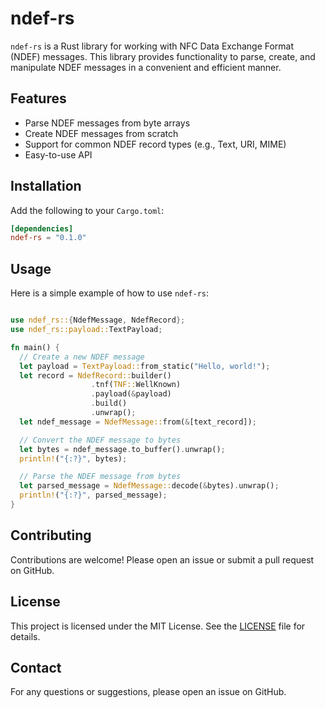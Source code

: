 # ndef-rs

`ndef-rs` is a Rust library for working with NFC Data Exchange Format (NDEF) messages. This library provides functionality to parse, create, and manipulate NDEF messages in a convenient and efficient manner.

## Features

- Parse NDEF messages from byte arrays
- Create NDEF messages from scratch
- Support for common NDEF record types (e.g., Text, URI, MIME)
- Easy-to-use API

## Installation

Add the following to your `Cargo.toml`:

```toml
[dependencies]
ndef-rs = "0.1.0"
```

## Usage

Here is a simple example of how to use `ndef-rs`:

```rust

use ndef_rs::{NdefMessage, NdefRecord};
use ndef_rs::payload::TextPayload;

fn main() {
  // Create a new NDEF message
  let payload = TextPayload::from_static("Hello, world!");
  let record = NdefRecord::builder()
                  .tnf(TNF::WellKnown)
                  .payload(&payload)
                  .build()
                  .unwrap();
  let ndef_message = NdefMessage::from(&[text_record]);

  // Convert the NDEF message to bytes
  let bytes = ndef_message.to_buffer().unwrap();
  println!("{:?}", bytes);

  // Parse the NDEF message from bytes
  let parsed_message = NdefMessage::decode(&bytes).unwrap();
  println!("{:?}", parsed_message);
}
```

## Contributing

Contributions are welcome! Please open an issue or submit a pull request on GitHub.

## License

This project is licensed under the MIT License. See the [LICENSE](LICENSE) file for details.

## Contact

For any questions or suggestions, please open an issue on GitHub.
